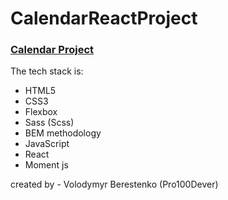 ﻿# CalendarReactProject

### [Calendar Project](https://upbeat-jennings-8c845e.netlify.app)

The tech stack is:

- HTML5
- CSS3
- Flexbox
- Sass (Scss)
- BEM methodology
- JavaScript
- React
- Moment js

created by - Volodymyr Berestenko (Pro100Dever)
